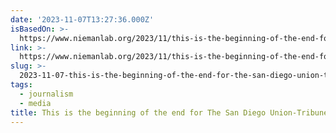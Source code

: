 ```yaml
---
date: '2023-11-07T13:27:36.000Z'
isBasedOn: >-
  https://www.niemanlab.org/2023/11/this-is-the-beginning-of-the-end-for-the-san-diego-union-tribune/
link: >-
  https://www.niemanlab.org/2023/11/this-is-the-beginning-of-the-end-for-the-san-diego-union-tribune/
slug: >-
  2023-11-07-this-is-the-beginning-of-the-end-for-the-san-diego-union-tribune-or-nieman-j
tags:
  - journalism
  - media
title: This is the beginning of the end for The San Diego Union-Tribune | Nieman J
---
```


